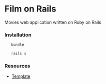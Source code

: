 # Film on Rails
Movies web application written on Ruby on Rails

### Installation

```sh
   bundle
   ```
 ```sh
    rails s
   ```
   
### Resources
* [Template](https://github.com/lazaronixon/the_construct)
